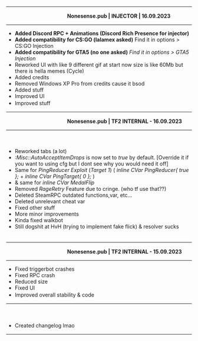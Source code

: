 *******************************************************


‎ 　　　
‎ ‎ 　　
‎ 　‎ 　
‎ 　　
**Nonesense.pub | INJECTOR | 16.09.2023** 
*******************************************************

- **Added Discord RPC + Animations (Discord Rich Presence for injector)**
- **Added compatibility for CS:GO (lalamex asked)**
 Find it in options > CS:GO Injection
- **Added compatibility for GTA5 (no one asked)**
  *Find it in options > GTA5 Injection*
- Reworked UI with like 9 different gif at start now size is like 60Mb but there is hella memes (Cycle)
- Added credits 
- Removed Windows XP Pro from credits cause it bsod
- Added stuff
- Improved UI
- Improved stuff
‎ 　　　
‎ ‎ 　　
‎ 　‎ 　
‎ 　　

*******************************************************
‎ 　　　
‎ ‎ 　　
‎ 　‎ 　
‎ 　　
**Nonesense.pub | TF2 INTERNAL - 16.09.2023**
*******************************************************
　
- Reworked tabs (a lot)
- *:Misc::AutoAcceptItemDrops* is now set to *true* by default. [Override it if you want to using cfg but I dont see why you would need it off]
- Same for *PingReducer Exploit* (*Target 1*) (		*inline CVar<bool> PingReducer{ true };* + *inline CVar<int> PingTarget{ 0 };* )
- & same for *inline CVar<bool> MedalFlip*
- Removed *RageRetry* Feature due to cringe. (who tf use that??)
- Deleted SteamRPC outdated functions,var, etc...
- Deleted unrelevant cheat var
- Fixed other stuff
- More minor improvements
- Kinda fixed walkbot
- Still dogshit at HvH (trying to implement fake flick) & resolver sucks 
　
　　
‎ 　　
‎ 　　

*******************************************************


‎ 　　　
‎ ‎ 　　
‎ 　‎ 　
‎ 　　
**Nonesense.pub | TF2 INTERNAL - 15.09.2023**
*******************************************************

- Fixed triggerbot crashes
- Fixed RPC crash
- Reduced size
- Fixed UI
- Improved overall stability & code
‎ 　　　
‎ ‎ 　　
‎ 　‎ 　
‎ 　　
*******************************************************


‎ 　　　
‎ ‎ 　　
‎ 　‎ 　
‎ 　　
+ Created changelog lmao
‎ 　　　
‎ ‎ 　　
‎ 　‎ 　
‎ 　　

*******************************************************

